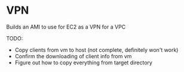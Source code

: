 # VPN

Builds an AMI to use for EC2 as a VPN for a VPC

TODO:

* Copy clients from vm to host (not complete, definitely won't work)
* Confirm the downloading of client info from vm
* Figure out how to copy everything from target directory
